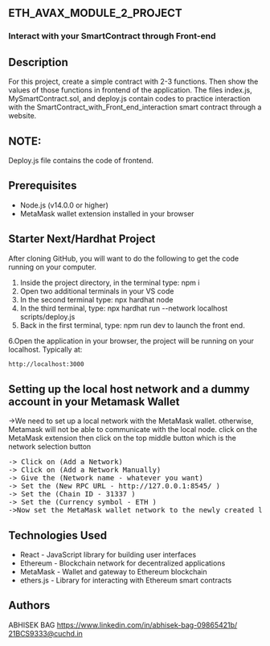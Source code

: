 
## ETH_AVAX_MODULE_2_PROJECT

### Interact with your SmartContract through Front-end 


## Description

For this project, create a simple contract with 2-3 functions. Then show the values of those functions in frontend of the application.
The files index.js, MySmartContract.sol, and deploy.js contain codes to practice interaction with the SmartContract_with_Front_end_interaction smart contract through a website.

## NOTE: 
Deploy.js file contains the code of frontend.

## Prerequisites

- Node.js (v14.0.0 or higher)
- MetaMask wallet extension installed in your browser
  

## Starter Next/Hardhat Project

After cloning GitHub, you will want to do the following to get the code running on your computer.

1. Inside the project directory, in the terminal type:  npm i
2. Open two additional terminals in your VS code
3. In the second terminal type: npx hardhat node
4. In the third terminal, type:  npx hardhat run --network localhost scripts/deploy.js 
5. Back in the first terminal, type:  npm run dev  to launch the front end.

6.Open the application in your browser, the project will be running on your localhost. Typically at:

```bash
http://localhost:3000
```

## Setting up the local host network and a dummy account in your Metamask Wallet


->We need to set up a local network with the MetaMask wallet. otherwise, Metamask will not be able to communicate with the local node. click on the MetaMask extension then click on the top middle button which is the network selection button
<pre>
-> Click on (Add a Network)
-> Click on (Add a Network Manually)
-> Give the (Network name - whatever you want)
-> Set the (New RPC URL - http://127.0.0.1:8545/ )
-> Set the (Chain ID - 31337 )
-> Set the (Currency symbol - ETH )
->Now set the MetaMask wallet network to the newly created local network</pre>

## Technologies Used

- React - JavaScript library for building user interfaces
- Ethereum - Blockchain network for decentralized applications
- MetaMask - Wallet and gateway to Ethereum blockchain
- ethers.js - Library for interacting with Ethereum smart contracts

## Authors

ABHISEK BAG
https://www.linkedin.com/in/abhisek-bag-09865421b/
21BCS9333@cuchd.in

